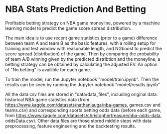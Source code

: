 # NBA Stats Prediction And Betting
Profitable betting strategy on NBA game moneyline, powered by a machine learning model to predict the game score spread distribution.

The main idea is to use recent game statistics (prior to a game) difference between team A and team B as the basic features, with a rolling setup for training and test window with reasonable length, and NGboost to predict the score spread (distribution) of the game. Then by comparing the probability of team A/B winning given by the predicted distribtion and the moneyline, a betting strategy can be obtained by calculating the adjusted EV. An option of "No betting" is availible for each game.

To train the model, run the Jupyter notebook "model/train.ipynb". Then the results can be seen by running the Jupyter notebook "model/results.ipynb"

All the data csv files are stored in "data/data_files", including original data: historical NBA game statistics data (from https://www.kaggle.com/datasets/nathanlauga/nba-games, games.csv and teams.csv) and corresponding sports betting odds data (before each game, from https://www.kaggle.com/datasets/christophertreasure/nba-odds-data, oddsData.csv). Other data files are those stored middle steps with data preprocessing, feature engineering and the backtesting results.
